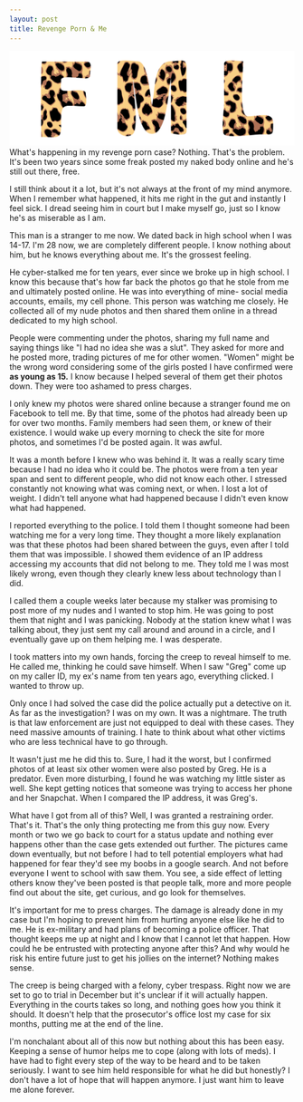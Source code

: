```yaml
---
layout: post
title: Revenge Porn & Me
---
```

![fml](/images/fml.png)
What's happening in my revenge porn case? Nothing. That's the problem. It's been two years since some freak posted my naked body online and he's still out there, free. 

I still think about it a lot,  but it's not always at the front of my mind anymore. When I remember what happened, it hits me right in the gut and instantly I feel sick. I dread seeing him in court but I make myself go, just so I know he's as miserable as I am. 

This man is a stranger to me now. We dated back in high school when I was 14-17. I'm 28 now, we are completely different people. I know nothing about him, but he knows everything about me. It's the grossest feeling. 

He cyber-stalked me for ten years, ever since we broke up in high school. I know this because that's how far back the photos go that he stole from me and ultimately posted online. He was into everything of mine- social media accounts, emails, my cell phone. This person was watching me closely. He collected all of my nude photos and then shared them online in a thread dedicated to my high school.

People were commenting under the photos, sharing my full name and saying things like "I had no idea she was a slut". They asked for more and he posted more, trading pictures of me for other women. "Women" might be the wrong word considering some of the girls posted I have confirmed were **as young as 15.** I know because I helped several of them get their photos down. They were too ashamed to press charges. 

I only knew my photos were shared online because a stranger found me on Facebook to tell me. By that time, some of the photos had already been up for over two months. Family members had seen them, or knew of their existence. I would wake up every morning to check the site for more photos, and sometimes I'd be posted again. It was awful. 

It was a month before I knew who was behind it. It was a really scary time because I had no idea who it could be. The photos were from a ten year span and sent to different people, who did not know each other. I stressed constantly not knowing what was coming next, or when. I lost a lot of weight. I didn't tell anyone what had happened because I didn't even know what had happened. 

I reported everything to the police. I told them I thought someone had been watching me for a very long time. They thought a more likely explanation was that these photos had been shared between the guys, even after I told them that was impossible. I showed them evidence of an IP address accessing my accounts that did not belong to me. They told me I was most likely wrong, even though they clearly knew less about technology than I did. 

I called them a couple weeks later because my stalker was promising to post more of my nudes and I wanted to stop him. He was going to post them that night and I was panicking. Nobody at the station knew what I was talking about, they just sent my call around and around in a circle, and I eventually gave up on them helping me. I was desperate.

I took matters into my own hands, forcing the creep to reveal himself to me. He called me, thinking he could save himself. When I saw "Greg" come up on my caller ID, my ex's name from ten years ago, everything clicked. I wanted to throw up. 

Only once I had solved the case did the police actually put a detective on it. As far as the investigation? I was on my own. It was a nightmare. The truth is that law enforcement are just not equipped to deal with these cases. They need massive amounts of training. I hate to think about what other victims who are less technical have to go through.

It wasn't just me he did this to. Sure, I had it the worst, but I confirmed photos of at least six other women were also posted by Greg. He is a predator. Even more disturbing, I found he was watching my little sister as well. She kept getting notices that someone was trying to access her phone and her Snapchat. When I compared the IP address, it was Greg's. 

What have I got from all of this? Well, I was granted a restraining order. That's it. That's the only thing protecting me from this guy now. Every month or two we go back to court for a status update and nothing ever happens other than the case gets extended out further. The pictures came down eventually, but not before I had to tell potential employers what had happened for fear they'd see my boobs in a google search. And not before everyone I went to school with saw them. You see, a side effect of letting others know they've been posted is that people talk, more and more people find out about the site, get curious, and go look for themselves. 

It's important for me to press charges. The damage is already done in my case but I'm hoping to prevent him from hurting anyone else like he did to me. He is ex-military and had plans of becoming a police officer. That thought keeps me up at night and I know that I cannot let that happen. How could he be entrusted with protecting anyone after this? And why would he risk his entire future just to get his jollies on the internet? Nothing makes sense. 

The creep is being charged with a felony, cyber trespass. Right now we are set to go to trial in December but it's unclear if it will actually happen. Everything in the courts takes so long, and nothing goes how you think it should. It doesn't help that the prosecutor's office lost my case for six months, putting me at the end of the line. 

I'm nonchalant about all of this now but nothing about this has been easy. Keeping a sense of humor helps me to cope (along with lots of meds). I have had to fight every step of the way to be heard and to be taken seriously. I want to see him held responsible for what he did but honestly? I don't have a lot of hope that will happen anymore. I just want him to leave me alone forever. 